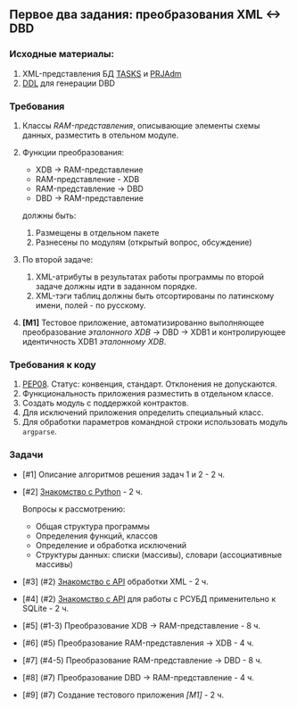## Первое два задания: преобразования XML <-> DBD

### Исходные материалы:

1. XML-представления БД [TASKS](./materials/tasks.xdb) и [PRJAdm](./materials/prjadm.xdb)
2. [DDL](./materials/dbd_const.py ) для генерации DBD

### Требования

1. Классы *RAM-представления*, описывающие элементы схемы данных, разместить в отельном модуле.
1. Функции преобразования:

    * XDB -> RAM-представление
    * RAM-представление - XDB
    * RAM-представление -> DBD
    * DBD -> RAM-представление

    должны быть:

    1. Размещены в отдельном пакете
    2. Разнесены по модулям (открытый вопрос, обсуждение)
   
1. По второй задаче:

    1. XML-атрибуты в результатах работы программы по второй задаче должны идти в заданном порядке.
    2. XML-тэги таблиц должны быть отсортированы по латинскому имени, полей - по русскому.

1. **[M1]** Тестовое приложение, автоматизированно выполняющее преобразование *эталонного XDB* -> DBD -> XDB1 и контролирующее идентичность XDB1 *эталонному XDB*.

### Требования к коду

1. [PEP08](https://www.python.org/dev/peps/pep-0008/).
   Статус: конвенция, стандарт. Отклонения не допускаются.
2. Функциональность приложения разместить в отдельном классе.
3. Создать модуль с поддержкой контрактов.
4. Для исключений приложения определить специальный класс.
5. Для обработки параметров командной строки использовать модуль `argparse`.

### Задачи

* [#1] Описание алгоритмов решения задач 1 и 2 - 2 ч.
* [#2] [Знакомство с Python](https://docs.python.org/3/tutorial/index.html) - 2 ч.

    Вопросы к рассмотрению:

    * Общая структура программы
    * Определения функций, классов
    * Определение и обработка исключений
    * Структуры данных: списки (массивы), словари (ассоциативные массивы)

* [#3] (#2) [Знакомство с API](https://docs.python.org/3/library/xml.dom.minidom.html#module-xml.dom.minidom) обработки XML - 2 ч.
* [#4] (#2) [Знакомство с API](https://docs.python.org/3/library/sqlite3.html#module-sqlite3) для работы с РСУБД применительно к SQLite - 2 ч.
* [#5] (#1-3) Преобразование XDB -> RAM-представление - 8 ч.
* [#6] (#5) Преобразование RAM-представления -> XDB - 4 ч.
* [#7] (#4-5) Преобразование RAM-представление -> DBD - 8 ч.
* [#8] (#7) Преобразование DBD -> RAM-представление - 4 ч.
* [#9] (#7) Создание тестового приложения *[M1]* - 2 ч.